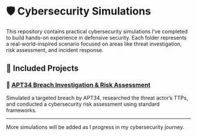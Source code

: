 # 🛡️ Cybersecurity Simulations

This repository contains practical cybersecurity simulations I’ve completed to build hands-on experience in defensive security. Each folder represents a real-world-inspired scenario focused on areas like threat investigation, risk assessment, and incident response.

## 📁 Included Projects

### 🔐 [APT34 Breach Investigation & Risk Assessment](./apt34-breach-risk-assessment)  
Simulated a targeted breach by APT34, researched the threat actor’s TTPs, and conducted a cybersecurity risk assessment using standard frameworks.

---

More simulations will be added as I progress in my cybersecurity journey.
